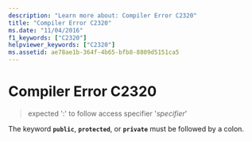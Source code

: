 ```yaml
---
description: "Learn more about: Compiler Error C2320"
title: "Compiler Error C2320"
ms.date: "11/04/2016"
f1_keywords: ["C2320"]
helpviewer_keywords: ["C2320"]
ms.assetid: ae78ae1b-364f-4b65-bfb8-8809d5151ca5
---
```

# Compiler Error C2320

> expected ':' to follow access specifier '*specifier*'

The keyword **`public`**, **`protected`**, or **`private`** must be followed by a colon.
